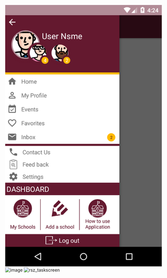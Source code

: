 ![image](https://github.com/mohamedkhairy/navigation/blob/master/screenshots/task.screen.png)
![image](https://cloud.githubusercontent.com/assets/9053854/24495974/fbf2e0cc-1547-11e7-846c-25b5fac7f6b1.png)
![rsz_taskscreen](https://user-images.githubusercontent.com/8893078/44941730-87895900-ada3-11e8-956d-6a9627c9ad3e.png)

